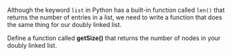 <!--title={The Size of the Linked List}--> 

<!--badges={Algorithms:15,Python:15}-->

<!--concepts={Size of a Linked List}-->

Although the keyword `list` in Python has a built-in function called `len()` that returns the number of entries in a list, we need to write a function that does the same thing for our doubly linked list.

Define a function called **getSize()** that returns the number of nodes in your doubly linked list.
